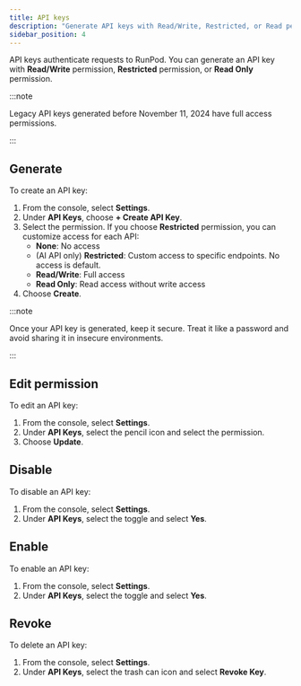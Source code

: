 ```yaml
---
title: API keys
description: "Generate API keys with Read/Write, Restricted, or Read permission to authenticate requests to RunPod. Create and revoke keys from the console under Settings > API Keys."
sidebar_position: 4
---
```


API keys authenticate requests to RunPod.
You can generate an API key with **Read/Write** permission, **Restricted** permission, or **Read Only** permission.

:::note 

Legacy API keys generated before November 11, 2024 have full access permissions. 

:::

## Generate

To create an API key:

1. From the console, select **Settings**.
2. Under **API Keys**, choose **+ Create API Key**.
3. Select the permission. If you choose **Restricted** permission, you can customize access for each API:
    - **None**: No access
    - (AI API only) **Restricted**: Custom access to specific endpoints. No access is default.
    - **Read/Write**: Full access 
    - **Read Only**: Read access without write access 
5. Choose **Create**.

:::note

Once your API key is generated, keep it secure. Treat it like a password and avoid sharing it in insecure environments.

:::

## Edit permission

To edit an API key:

1. From the console, select **Settings**.
2. Under **API Keys**, select the pencil icon and select the permission.
3. Choose **Update**.

## Disable

To disable an API key:

1. From the console, select **Settings**.
2. Under **API Keys**, select the toggle and select **Yes**.

## Enable

To enable an API key:

1. From the console, select **Settings**.
2. Under **API Keys**, select the toggle and select **Yes**.

## Revoke

To delete an API key:

1. From the console, select **Settings**.
2. Under **API Keys**, select the trash can icon and select **Revoke Key**.
